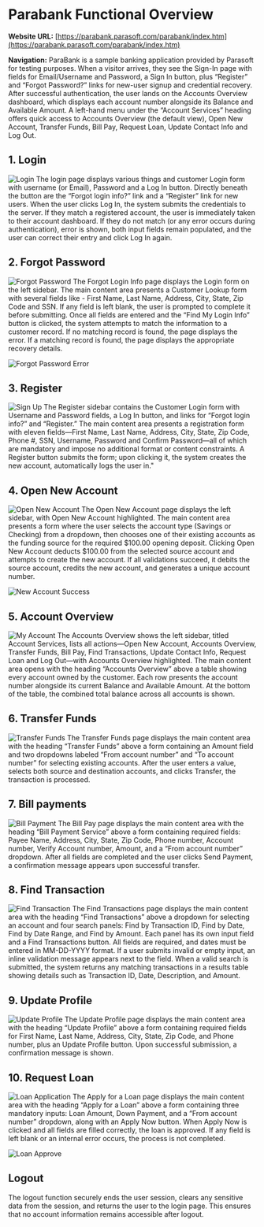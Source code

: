 # Parabank Functional Overview

**Website URL:** [https://parabank.parasoft.com/parabank/index.htm](https://parabank.parasoft.com/parabank/index.htm)

**Navigation:** ParaBank is a sample banking application provided by Parasoft for testing purposes. When a visitor arrives, they see the Sign-In page with fields for Email/Username and Password, a Sign In button, plus “Register” and “Forgot Password?” links for new-user signup and credential recovery. After successful authentication, the user lands on the Accounts Overview dashboard, which displays each account number alongside its Balance and Available Amount. A left-hand menu under the “Account Services” heading offers quick access to Accounts Overview (the default view), Open New Account, Transfer Funds, Bill Pay, Request Loan, Update Contact Info and Log Out.

## 1. Login
![Login](images/1_login.png)
The login page displays various things and customer Login form with username (or Email), Password and a Log In button. Directly beneath the button are the “Forgot login info?” link and a “Register” link for new users. When the user clicks Log In, the system submits the credentials to the server. If they match a registered account, the user is immediately taken to their account dashboard. If they do not match (or any error occurs during authentication), error is shown, both input fields remain populated, and the user can correct their entry and click Log In again.

## 2. Forgot Password
![Forgot Password](images/2_forget.png)
The Forgot Login Info page displays the Login form on the left sidebar. The main content area presents a Customer Lookup form with several fields like - First Name, Last Name, Address, City, State, Zip Code and SSN. If any field is left blank, the user is prompted to complete it before submitting. Once all fields are entered and the “Find My Login Info” button is clicked, the system attempts to match the information to a customer record. If no matching record is found, the page displays the error. If a matching record is found, the page displays the appropriate recovery details.

![Forgot Password Error](images/2_forget_error.png)

## 3. Register
![Sign Up](images/3_signup.png)
The Register sidebar contains the Customer Login form with Username and Password fields, a Log In button, and links for “Forgot login info?” and “Register.” The main content area presents a registration form with eleven fields—First Name, Last Name, Address, City, State, Zip Code, Phone #, SSN, Username, Password and Confirm Password—all of which are mandatory and impose no additional format or content constraints. A Register button submits the form; upon clicking it, the system creates the new account, automatically logs the user in."


## 4. Open New Account
![Open New Account](images/4_newAccount.png)
The Open New Account page displays the left sidebar, with Open New Account highlighted. The main content area presents a form where the user selects the account type (Savings or Checking) from a dropdown, then chooses one of their existing accounts as the funding source for the required $100.00 opening deposit. Clicking Open New Account deducts $100.00 from the selected source account and attempts to create the new account. If all validations succeed, it debits the source account, credits the new account, and generates a unique account number.

![New Account Success](images/4_newAccount_success.png)


## 5. Account Overview
![My Account](images/5_myAccount.png)
The Accounts Overview shows the left sidebar, titled Account Services, lists all actions—Open New Account, Accounts Overview, Transfer Funds, Bill Pay, Find Transactions, Update Contact Info, Request Loan and Log Out—with Accounts Overview highlighted. The main content area opens with the heading “Accounts Overview” above a table showing every account owned by the customer. Each row presents the account number alongside its current Balance and Available Amount. At the bottom of the table, the combined total balance across all accounts is shown.

## 6. Transfer Funds
![Transfer Funds](images/6_transferFunds.png)
The Transfer Funds page displays the main content area with the heading “Transfer Funds” above a form containing an Amount field and two dropdowns labeled “From account number” and “To account number” for selecting existing accounts. After the user enters a value, selects both source and destination accounts, and clicks Transfer, the transaction is processed.

## 7. Bill payments
![Bill Payment](images/7_billPayment.png)
The Bill Pay page displays the main content area with the heading “Bill Payment Service” above a form containing required fields: Payee Name, Address, City, State, Zip Code, Phone number, Account number, Verify Account number, Amount, and a “From account number” dropdown. After all fields are completed and the user clicks Send Payment, a confirmation message appears upon successful transfer.

## 8. Find Transaction
![Find Transaction](images/8_findTransaction.png)
The Find Transactions page displays the main content area with the heading “Find Transactions” above a dropdown for selecting an account and four search panels: Find by Transaction ID, Find by Date, Find by Date Range, and Find by Amount. Each panel has its own input field and a Find Transactions button. All fields are required, and dates must be entered in MM-DD-YYYY format. If a user submits invalid or empty input, an inline validation message appears next to the field. When a valid search is submitted, the system returns any matching transactions in a results table showing details such as Transaction ID, Date, Description, and Amount.

## 9. Update Profile
![Update Profile](images/9_updateProfile.png)
The Update Profile page displays the main content area with the heading “Update Profile” above a form containing required fields for First Name, Last Name, Address, City, State, Zip Code, and Phone number, plus an Update Profile button. Upon successful submission, a confirmation message is shown.

## 10. Request Loan
![Loan Application](images/10_loan.png)
The Apply for a Loan page displays the main content area with the heading “Apply for a Loan” above a form containing three mandatory inputs: Loan Amount, Down Payment, and a “From account number” dropdown, along with an Apply Now button. When Apply Now is clicked and all fields are filled correctly, the loan is approved. If any field is left blank or an internal error occurs, the process is not completed.

![Loan Approve](images/10_loan_approve.png)

 ## Logout
 The logout function securely ends the user session, clears any sensitive data from the session, and returns the user to the login page. This ensures that no account information remains accessible after logout.
